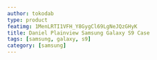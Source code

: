 ```yaml
---
author: tokodab
type: product
featimg: 1MenLRTI1VFH_Y8GygCl69LgNeJQzGHyK
title: Daniel Plainview Samsung Galaxy S9 Case
tags: [samsung, galaxy, s9]
category: [samsung]
---
```

